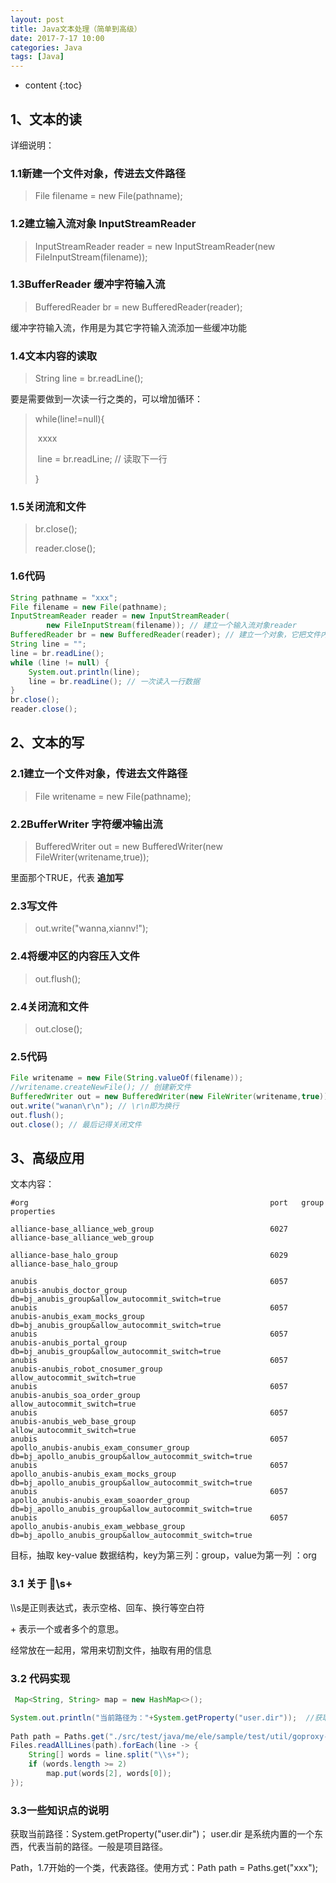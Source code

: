 ```yaml
---
layout: post
title: Java文本处理（简单到高级）
date: 2017-7-17 10:00
categories: Java
tags: [Java]
---
```


* content
{:toc}
## 1、文本的读

详细说明：

### 1.1新建一个文件对象，传进去文件路径

> File filename = new File(pathname);  

### 1.2建立输入流对象 InputStreamReader

> InputStreamReader reader = new InputStreamReader(new FileInputStream(filename));

### 1.3BufferReader 缓冲字符输入流

> BufferedReader br = new BufferedReader(reader);

缓冲字符输入流，作用是为其它字符输入流添加一些缓冲功能

### 1.4文本内容的读取

> String line = br.readLine();

要是需要做到一次读一行之类的，可以增加循环：

> while(line!=null){
>
> ​	xxxx 
>
> ​	line = br.readLine;  // 读取下一行
>
> }

### 1.5关闭流和文件

> br.close();
>
> reader.close();

### 1.6代码

```java
String pathname = "xxx"; 
File filename = new File(pathname); 
InputStreamReader reader = new InputStreamReader(
        new FileInputStream(filename)); // 建立一个输入流对象reader
BufferedReader br = new BufferedReader(reader); // 建立一个对象，它把文件内容转成计算机能读懂的语言
String line = "";
line = br.readLine();
while (line != null) {
    System.out.println(line);
    line = br.readLine(); // 一次读入一行数据
}
br.close();
reader.close();
```

## 2、文本的写

### 2.1建立一个文件对象，传进去文件路径

> File writename = new File(pathname);

### 2.2BufferWriter 字符缓冲输出流

> BufferedWriter out = new BufferedWriter(new FileWriter(writename,true));

里面那个TRUE，代表 **追加写**

### 2.3写文件

> out.write("wanna,xiannv!");

### 2.4将缓冲区的内容压入文件

> out.flush();

### 2.4关闭流和文件

> out.close();

### 2.5代码

```java
File writename = new File(String.valueOf(filename)); 
//writename.createNewFile(); // 创建新文件
BufferedWriter out = new BufferedWriter(new FileWriter(writename,true));
out.write("wanan\r\n"); // \r\n即为换行
out.flush(); 
out.close(); // 最后记得关闭文件
```

## 3、高级应用

文本内容：

```
#org                                                      port   group                                                           properties

alliance-base_alliance_web_group                          6027   alliance-base_alliance_web_group

alliance-base_halo_group                                  6029   alliance-base_halo_group

anubis                                                    6057   anubis-anubis_doctor_group                                      db=bj_anubis_group&allow_autocommit_switch=true
anubis                                                    6057   anubis-anubis_exam_mocks_group                                  db=bj_anubis_group&allow_autocommit_switch=true
anubis                                                    6057   anubis-anubis_portal_group                                      db=bj_anubis_group&allow_autocommit_switch=true
anubis                                                    6057   anubis-anubis_robot_cnosumer_group                              allow_autocommit_switch=true
anubis                                                    6057   anubis-anubis_soa_order_group                                   allow_autocommit_switch=true
anubis                                                    6057   anubis-anubis_web_base_group                                    allow_autocommit_switch=true
anubis                                                    6057   apollo_anubis-anubis_exam_consumer_group                        db=bj_apollo_anubis_group&allow_autocommit_switch=true
anubis                                                    6057   apollo_anubis-anubis_exam_mocks_group                           db=bj_apollo_anubis_group&allow_autocommit_switch=true
anubis                                                    6057   apollo_anubis-anubis_exam_soaorder_group                        db=bj_apollo_anubis_group&allow_autocommit_switch=true
anubis                                                    6057   apollo_anubis-anubis_exam_webbase_group                         db=bj_apollo_anubis_group&allow_autocommit_switch=true
```

目标，抽取 key-value 数据结构，key为第三列：group，value为第一列 ：org

### 3.1 关于 \\\s+

\\\s是正则表达式，表示空格、回车、换行等空白符

\+ 表示一个或者多个的意思。

经常放在一起用，常用来切割文件，抽取有用的信息

### 3.2 代码实现

```java
 Map<String, String> map = new HashMap<>();

System.out.println("当前路径为："+System.getProperty("user.dir"));  //获取当前路径
 
Path path = Paths.get("./src/test/java/me/ele/sample/test/util/goproxy-front-port.cfg");
Files.readAllLines(path).forEach(line -> {
    String[] words = line.split("\\s+");
    if (words.length >= 2)
        map.put(words[2], words[0]);
});

```

### 3.3一些知识点的说明

获取当前路径：System.getProperty("user.dir")；  user.dir 是系统内置的一个东西，代表当前的路径。一般是项目路径。

Path，1.7开始的一个类，代表路径。使用方式：Path  path = Paths.get("xxx");